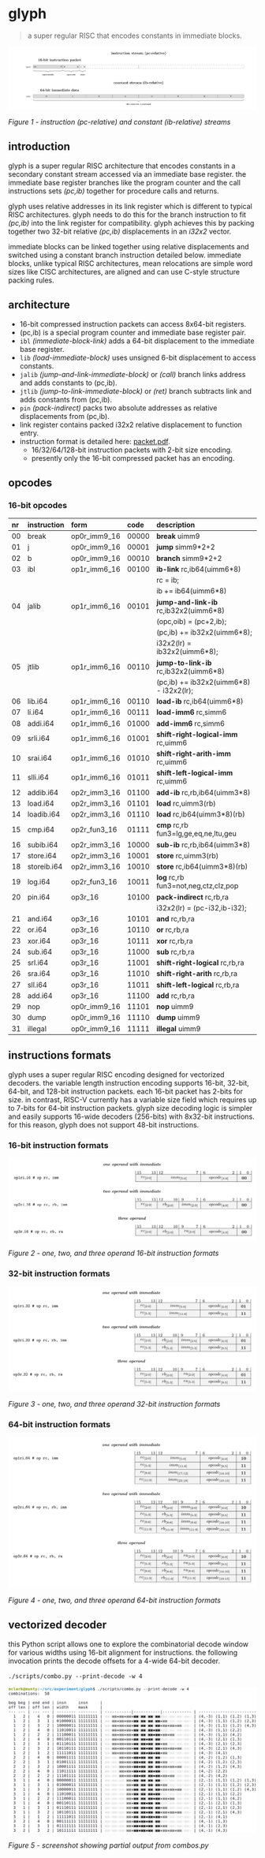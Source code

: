 # glyph

> a super regular RISC that encodes constants in immediate blocks.

![instruction and constant streams](/doc/concept.png)

_Figure 1 - instruction (pc-relative) and constant (ib-relative) streams_

## introduction

glyph is a super regular RISC architecture that encodes constants in a
secondary constant stream accessed via an immediate base register. the
immediate base register branches like the program counter and the call
instructions sets _(pc,ib)_ together for procedure calls and returns.

glyph uses relative addresses in its link register which is different
to typical RISC architectures. glyph needs to do this for the branch
instruction to fit _(pc,ib)_ into the link register for compatibility.
glyph achieves this by packing together two 32-bit relative _(pc,ib)_
displacements in an _i32x2_ vector.

immediate blocks can be linked together using relative displacements
and switched using a constant branch instruction detailed below.
immediate blocks, unlike typical RISC architectures, mean relocations
are simple word sizes like CISC architectures, are aligned and can use
C-style structure packing rules.

## architecture

- 16-bit compressed instruction packets can access 8x64-bit registers.
- (pc,ib) is a special program counter and immediate base register pair.
- `ibl` _(immediate-block-link)_ adds a 64-bit displacement to the
  immediate base register.
- `lib` _(load-immediate-block)_ uses unsigned 6-bit displacement to access
  constants.
- `jalib` _(jump-and-link-immediate-block)_ or _(call)_ branch links address
  and adds constants to (pc,ib).
- `jtlib` _(jump-to-link-immediate-block)_ or _(ret)_ branch subtracts link
  and adds constants from (pc,ib).
- `pin` _(pack-indirect)_ packs two absolute addresses as relative
  displacements from (pc,ib).
- link register contains packed i32x2 relative displacement to function entry.
- instruction format is detailed here: [packet.pdf](/doc/packet.pdf).
  - 16/32/64/128-bit instruction packets with 2-bit size encoding.
  - presently only the 16-bit compressed packet has an encoding.


## opcodes

### 16-bit opcodes

| nr | instruction  | form         | code  | description                                 |
|:---|:-------------|:-------------|:------|:--------------------------------------------|
| 00 | break        | op0r_imm9_16 | 00000 | **break** uimm9                             |
| 01 | j            | op0r_imm9_16 | 00001 | **jump** simm9*2+2                          |
| 02 | b            | op0r_imm9_16 | 00010 | **branch** simm9*2+2                        |
| 03 | ibl          | op1r_imm6_16 | 00100 | **ib-link** rc,ib64(uimm6*8)                |
|    |              |              |       |   rc = ib;                                  |
|    |              |              |       |   ib += ib64(uimm6*8)                       |
| 04 | jalib        | op1r_imm6_16 | 00101 | **jump-and-link-ib** rc,ib32x2(uimm6*8)     |
|    |              |              |       |   (opc,oib) = (pc+2,ib);                    |
|    |              |              |       |   (pc,ib) += ib32x2(uimm6*8);               |
|    |              |              |       |   i32x2(lr) = ib32x2(uimm6*8);              |
| 05 | jtlib        | op1r_imm6_16 | 00110 | **jump-to-link-ib** rc,ib32x2(uimm6*8)      |
|    |              |              |       |   (pc,ib) += ib32x2(uimm6*8) - i32x2(lr);   |
| 06 | lib.i64      | op1r_imm6_16 | 00110 | **load-ib** rc,ib64(uimm6*8)                |
| 07 | li.i64       | op1r_imm6_16 | 00111 | **load-imm6** rc,simm6                      |
| 08 | addi.i64     | op1r_imm6_16 | 01000 | **add-imm6** rc,simm6                       |
| 09 | srli.i64     | op1r_imm6_16 | 01001 | **shift-right-logical-imm** rc,uimm6        |
| 10 | srai.i64     | op1r_imm6_16 | 01010 | **shift-right-arith-imm** rc,uimm6          |
| 11 | slli.i64     | op1r_imm6_16 | 01011 | **shift-left-logical-imm** rc,uimm6         |
| 12 | addib.i64    | op2r_imm3_16 | 01100 | **add-ib** rc,rb,ib64(uimm3*8)              |
| 13 | load.i64     | op2r_imm3_16 | 01101 | **load** rc,uimm3(rb)                       |
| 14 | loadib.i64   | op2r_imm3_16 | 01110 | **load** rc,ib64(uimm3*8)(rb)               |
| 15 | cmp.i64      | op2r_fun3_16 | 01111 | **cmp** rc,rb fun3=lg,ge,eq,ne,ltu,geu      |
| 16 | subib.i64    | op2r_imm3_16 | 10000 | **sub-ib** rc,rb,ib64(uimm3*8)              |
| 17 | store.i64    | op2r_imm3_16 | 10001 | **store** rc,uimm3(rb)                      |
| 18 | storeib.i64  | op2r_imm3_16 | 10010 | **store** rc,ib64(uimm3*8)(rb)              |
| 19 | log.i64      | op2r_fun3_16 | 10011 | **log** rc,rb fun3=not,neg,ctz,clz,pop      |
| 20 | pin.i64      | op3r_16      | 10100 | **pack-indirect** rc,rb,ra                  |
|    |              |              |       |   i32x2(lr) = (pc-i32,ib-i32);              |
| 21 | and.i64      | op3r_16      | 10101 | **and** rc,rb,ra                            |
| 22 | or.i64       | op3r_16      | 10110 | **or** rc,rb,ra                             |
| 23 | xor.i64      | op3r_16      | 10111 | **xor** rc,rb,ra                            |
| 24 | sub.i64      | op3r_16      | 11000 | **sub** rc,rb,ra                            |
| 25 | srl.i64      | op3r_16      | 11001 | **shift-right-logical** rc,rb,ra            |
| 26 | sra.i64      | op3r_16      | 11010 | **shift-right-arith** rc,rb,ra              |
| 27 | sll.i64      | op3r_16      | 11011 | **shift-left-logical** rc,rb,ra             |
| 28 | add.i64      | op3r_16      | 11100 | **add** rc,rb,ra                            |
| 29 | nop          | op0r_imm9_16 | 11101 | **nop** uimm9                               |
| 30 | dump         | op0r_imm9_16 | 11110 | **dump** uimm9                              |
| 31 | illegal      | op0r_imm9_16 | 11111 | **illegal** uimm9                           |

## instructions formats

glyph uses a super regular RISC encoding designed for vectorized decoders.
the variable length instruction encoding supports 16-bit, 32-bit, 64-bit,
and 128-bit instruction packets. each 16-bit packet has 2-bits for size.
in contrast, RISC-V currently has a variable size field which requires
up to 7-bits for 64-bit instruction packets. glyph size decoding logic
is simpler and easily supports 16-wide decoders (256-bits) with 8x32-bit
instructions. for this reason, glyph does not support 48-bit instructions.

### 16-bit instruction formats

![16-bit instruction packet](/doc/packet-16.png)

_Figure 2 - one, two, and three operand 16-bit instruction formats_

### 32-bit instruction formats

![32-bit instruction packet](/doc/packet-32.png)

_Figure 3 - one, two, and three operand 32-bit instruction formats_

### 64-bit instruction formats

![64-bit instruction packet](/doc/packet-64.png)

_Figure 4 - one, two, and three operand 64-bit instruction formats_

## vectorized decoder

this Python script allows one to explore the combinatorial decode window
for various widths using 16-bit alignment for instructions. the following
invocation prints the decode offsets for a 4-wide 64-bit decoder.

```
./scripts/combo.py --print-decode -w 4
```

![combinatorial decode offsets for 4-wide decoder](/doc/combos-4.png)

_Figure 5 - screenshot showing partial output from combos.py_
